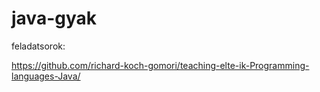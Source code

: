 # java-gyak

feladatsorok:

<!-- https://github.com/richard-koch-gomori/teaching-elte-ik-Programming-languages-Java/tree/master/BSc18-2019-20-2/feladatsor -->
https://github.com/richard-koch-gomori/teaching-elte-ik-Programming-languages-Java/